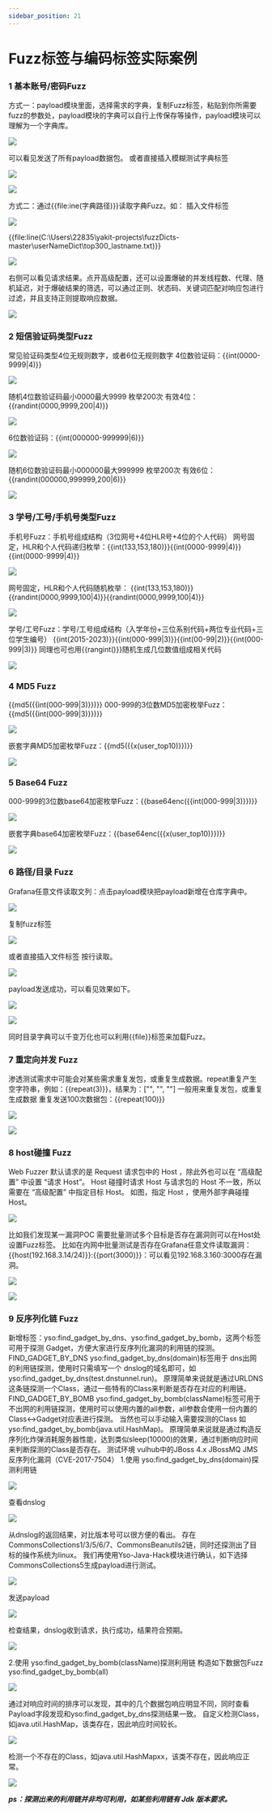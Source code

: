 ```yaml
---
sidebar_position: 21
---
```


# Fuzz标签与编码标签实际案例

### 1 基本账号/密码Fuzz
方式一：payload模块里面，选择需求的字典，复制Fuzz标签，粘贴到你所需要fuzz的参数处，payload模块的字典可以自行上传保存等操作，payload模块可以理解为一个字典库。

![](/img/products/yakit/fuzz-25.png)

可以看见发送了所有payload数据包。
或者直接插入模糊测试字典标签

![](/img/products/yakit/fuzz-26.png)


![](/img/products/yakit/fuzz-27.png)

方式二：通过{{file:ine(字典路径)}}读取字典Fuzz。如：
插入文件标签

![](/img/products/yakit/fuzz-28.png)

{{file:line(C:\Users\22835\yakit-projects\fuzzDicts-master\userNameDict\top300_lastname.txt)}}

![](/img/products/yakit/fuzz-29.png)

右侧可以看见请求结果。点开高级配置，还可以设置爆破的并发线程数、代理、随机延迟，对于爆破结果的筛选，可以通过正则、状态码、关键词匹配对响应包进行过滤，并且支持正则提取响应数据。

![](/img/products/yakit/fuzz-30.png)

### 2 短信验证码类型Fuzz
常见验证码类型4位无规则数字，或者6位无规则数字
4位数验证码：{{int(0000-9999|4)}}

![](/img/products/yakit/fuzz-31.png)

随机4位数验证码最小0000最大9999 枚举200次 有效4位：{{randint(0000,9999,200|4)}}

![](/img/products/yakit/fuzz-32.png)

6位数验证码：{{int(000000-999999|6)}}

![](/img/products/yakit/fuzz-33.png)

随机6位数验证码最小000000最大999999 枚举200次 有效6位：{{randint(000000,999999,200|6)}}

![](/img/products/yakit/fuzz-34.png)

### 3  学号/工号/手机号类型Fuzz
手机号Fuzz：手机号组成结构（3位网号+4位HLR号+4位的个人代码）
网号固定，HLR和个人代码递归枚举：{{int(133,153,180)}}{{int(0000-9999|4)}}{{int(0000-9999|4)}}

![](/img/products/yakit/fuzz-35.png)

网号固定，HLR和个人代码随机枚举：
{{int(133,153,180)}}{{randint(0000,9999,100|4)}}{{randint(0000,9999,100|4)}}

![](/img/products/yakit/fuzz-36.png)

学号/工号Fuzz：学号/工号组成结构（入学年份+三位系别代码+两位专业代码+三位学生编号）
{{int(2015-2023)}}{{int(000-999|3)}}{{int(00-99|2)}}{{int(000-999|3)}}
同理也可也用{{rangint()}}随机生成几位数值组成相关代码

![](/img/products/yakit/fuzz-37.png)

### 4 MD5 Fuzz
{{md5({{int(000-999|3)}})}}
000-999的3位数MD5加密枚举Fuzz：{{md5({{int(000-999|3)}})}}

![](/img/products/yakit/fuzz-38.png)

嵌套字典MD5加密枚举Fuzz：{{md5({{x(user_top10)}})}}

![](/img/products/yakit/fuzz-39.png)

### 5 Base64 Fuzz
000-999的3位数base64加密枚举Fuzz：{{base64enc({{int(000-999|3)}})}}

![](/img/products/yakit/fuzz-40.png)

嵌套字典base64加密枚举Fuzz：{{base64enc({{x(user_top10)}})}}

![](/img/products/yakit/fuzz-41.png)

### 6  路径/目录 Fuzz
Grafana任意文件读取文列：点击payload模块把payload新增在仓库字典中。

![](/img/products/yakit/fuzz-42.png)

复制fuzz标签

![](/img/products/yakit/fuzz-42.png)

或者直接插入文件标签 按行读取。

![](/img/products/yakit/fuzz-44.png)

payload发送成功，可以看见效果如下。

![](/img/products/yakit/fuzz-45.png)


![](/img/products/yakit/fuzz-46.png)

同时目录字典可以千变万化也可以利用{{file}}标签来加载Fuzz。

### 7 重定向并发 Fuzz
渗透测试需求中可能会对某些需求重复发包，或重复生成数据。repeat重复产生空字符串，例如：{{repeat(3)}}，结果为：["", "", ""] 一般用来重复发包，或重复生成数据
重复发送100次数据包：{{repeat(100)}}

![](/img/products/yakit/fuzz-47.png)


![](/img/products/yakit/fuzz-48.png)

### 8 host碰撞 Fuzz
Web Fuzzer 默认请求的是 Request 请求包中的 Host ，除此外也可以在 “高级配置” 中设置 “请求 Host”。
Host 碰撞时请求 Host 与请求包的 Host 不一致，所以需要在 “高级配置” 中指定目标 Host。
如图，指定 Host ，使用外部字典碰撞 Host。

![](/img/products/yakit/fuzz-49.png)

比如我们发现某一漏洞POC 需要批量测试多个目标是否存在漏洞则可以在Host处设置Fuzz标签。
比如在内网中批量测试是否存在Grafana任意文件读取漏洞：
{{host(192.168.3.14/24)}}:{{port(3000)}}：可以看见192.168.3.160:3000存在漏洞。

![](/img/products/yakit/fuzz-50.png)


![](/img/products/yakit/fuzz-51.png)

### 9 反序列化链 Fuzz
新增标签：yso:find_gadget_by_dns、yso:find_gadget_by_bomb，这两个标签可用于探测 Gadget，方便大家进行反序列化漏洞的利用链的探测。
FIND_GADGET_BY_DNS
yso:find_gadget_by_dns(domain)标签用于 dns出网的利用链探测，使用时只需填写一个 dnslog的域名即可，如yso:find_gadget_by_dns(test.dnstunnel.run)。
原理简单来说就是通过URLDNS这条链探测一个Class，通过一些特有的Class来判断是否存在对应的利用链。
FIND_GADGET_BY_BOMB
yso:find_gadget_by_bomb(className)标签可用于不出网的利用链探测，使用时可以使用内置的all参数，all参数会使用一份内置的Class<->Gadget对应表进行探测。
当然也可以手动输入需要探测的Class
如yso:find_gadget_by_bomb(java.util.HashMap)。
原理简单来说就是通过构造反序列化炸弹消耗服务器性能，达到类似sleep(10000)的效果，通过判断响应时间来判断探测的Class是否存在。
测试环境
vulhub中的JBoss 4.x JBossMQ JMS 反序列化漏洞（CVE-2017-7504）
1.使用 yso:find_gadget_by_dns(domain)探测利用链

![](/img/products/yakit/fuzz-52.png)

查看dnslog

![](/img/products/yakit/fuzz-53.png)

从dnslog的返回结果，对比版本号可以很方便的看出。
存在CommonsCollections1/3/5/6/7、CommonsBeanutils2链，同时还探测出了目标的操作系统为linux。
我们再使用Yso-Java-Hack模块进行确认，如下选择CommonsCollections5生成payload进行测试。

![](/img/products/yakit/fuzz-54.png)

发送payload

![](/img/products/yakit/fuzz-55.png)

检查结果，dnslog收到请求，执行成功，结果符合预期。

![](/img/products/yakit/fuzz-56.png)

2.使用 yso:find_gadget_by_bomb(className)探测利用链
构造如下数据包Fuzz yso:find_gadget_by_bomb(all)

![](/img/products/yakit/fuzz-57.png)

通过对响应时间的排序可以发现，其中的几个数据包响应明显不同，同时查看Payload字段发现和yso:find_gadget_by_dns探测结果一致。
自定义检测Class，如java.util.HashMap，该类存在，因此响应时间较长。

![](/img/products/yakit/fuzz-58.png)

检测一个不存在的Class，如java.util.HashMapxx，该类不存在，因此响应正常。

![](/img/products/yakit/fuzz-59.png)

_**ps：探测出来的利用链并非均可利用，如某些利用链有 Jdk 版本要求。**_